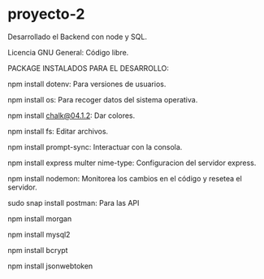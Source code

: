 # proyecto-2

Desarrollado el Backend con node y SQL.

Licencia GNU General: Código libre.

PACKAGE INSTALADOS PARA EL DESARROLLO:

npm install dotenv: Para versiones de usuarios.

npm install os: Para recoger datos del sistema operativa.

npm install chalk@04.1.2: Dar colores.

npm install fs: Editar archivos.

npm install prompt-sync: Interactuar con la consola.

npm install express multer nime-type: Configuracion del servidor express.

npm install nodemon: Monitorea los cambios en el código y resetea el servidor.

sudo snap install postman: Para las API

npm install morgan

npm install mysql2

npm install bcrypt

npm install jsonwebtoken

